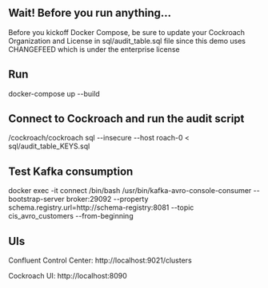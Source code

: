 ## Wait!  Before you run anything...

Before you kickoff Docker Compose, be sure to update your Cockroach Organization and License in sql/audit_table.sql file since this demo uses CHANGEFEED which is under the enterprise license



## Run
docker-compose up --build

## Connect to Cockroach and run the audit script

/cockroach/cockroach sql --insecure --host roach-0 < sql/audit_table_KEYS.sql


## Test Kafka consumption

docker exec -it connect /bin/bash
/usr/bin/kafka-avro-console-consumer --bootstrap-server broker:29092 --property schema.registry.url=http://schema-registry:8081 --topic cis_avro_customers --from-beginning


## UIs

Confluent Control Center: http://localhost:9021/clusters

Cockroach UI: http://localhost:8090

